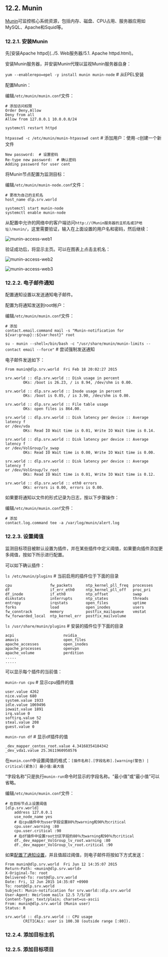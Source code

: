 ## 12.2. Munin

[Munin](http://munin-monitoring.org/)可监控核心系统资源，包括内存、磁盘、CPU占用、服务器应用如MySQL、Apache和Squid等。

### 12.2.1. 安装Munin

先[安装Apache httpd](../5. Web服务器/5.1. Apache httpd.html)。

安装Munin服务器，并安装Munin代理以监视Munin服务器自身：

`yum --enablerepo=epel -y install munin munin-node` # 从EPEL安装

配置Munin：

编辑`/etc/munin/munin.conf`文件：

```
# 添加访问权限
Order Deny,Allow
Deny from all
Allow from 127.0.0.1 10.0.0.0/24
```

`systemctl restart httpd`

`htpasswd -c /etc/munin/munin-htpasswd cent` # 添加用户：使用`-c`创建一个新文件

```
New password:  # 设置密码
Re-type new password:  # 确认密码
Adding password for user cent
```

将Munin节点配置为监测目标：

编辑`/etc/munin/munin-node.conf`文件：

```
# 更改为自己的主机名
host_name dlp.srv.world
```

```
systemctl start munin-node
systemctl enable munin-node
```

从配置中允许的网络中的客户端访问`http://(Munin服务器的主机名或IP地址)/munin/`，这里需要验证，输入在上面设置的用户名和密码，然后继续：

![munin-access-web1](../Contents/munin-access-web1.png)

验证成功后，将显示主页。可以在图表上点击主机名：

![munin-access-web2](../Contents/munin-access-web2.png)

![munin-access-web3](../Contents/munin-access-web3.png)

### 12.2.2. 电子邮件通知

配置通知设置以发送通知电子邮件。

配置为将通知发送到root帐户：

编辑`/etc/munin/munin.conf`文件：

```
# 添加
contact.email.command mail -s "Munin-notification for ${var:group}::${var:host}" root
```

`su - munin --shell=/bin/bash -c "/usr/share/munin/munin-limits --contact email --force"` # 尝试强制发送通知

电子邮件发送如下：

```
From munin@dlp.srv.world  Fri Feb 18 20:02:27 2015

srv.world :: dlp.srv.world :: Disk usage in percent
        OKs: /boot is 26.23, / is 8.94, /dev/shm is 0.00.

srv.world :: dlp.srv.world :: Inode usage in percent
        OKs: /boot is 0.05, / is 3.90, /dev/shm is 0.00.

srv.world :: dlp.srv.world :: File table usage
        OKs: open files is 864.00.

srv.world :: dlp.srv.world :: Disk latency per device :: Average latency f
or /dev/vda
        OKs: Read IO Wait time is 0.01, Write IO Wait time is 0.14.

srv.world :: dlp.srv.world :: Disk latency per device :: Average latency f
or /dev/VolGroup/lv_swap
        OKs: Read IO Wait time is 0.00, Write IO Wait time is 0.00.

srv.world :: dlp.srv.world :: Disk latency per device :: Average latency f
or /dev/VolGroup/lv_root
        OKs: Read IO Wait time is 0.01, Write IO Wait time is 0.12.

srv.world :: dlp.srv.world :: eth0 errors
        OKs: errors is 0.00, errors is 0.00.
```

如果要将通知以文件的形式记录为日志，按以下步骤操作：

编辑`/etc/munin/munin.conf`文件：

```
# 添加
contact.log.command tee -a /var/log/munin/alert.log
```

### 12.2.3. 设置阈值

监测目标项目被默认设置为插件，并在某些插件中定义阈值，如果要向插件添加更多阈值，按如下所示进行配置。

可以如下确认插件：

`ls /etc/munin/plugins` # 当前启用的插件位于下面的目录

```
cpu                 fw_packets      ntp_kernel_pll_freq  processes
df                  if_err_eth0     ntp_kernel_pll_off   proc_pri
df_inode            if_eth0         ntp_offset           swap
diskstats           interrupts      ntp_states           threads
entropy             irqstats        open_files           uptime
forks               load            open_inodes          users
fw_conntrack        memory          postfix_mailqueue    vmstat
fw_forwarded_local  ntp_kernel_err  postfix_mailvolume
```

`ls /usr/share/munin/plugins` # 安装的插件位于下面的目录

```
acpi                      nvidia_
amavis                    open_files
apache_accesses           open_inodes
apache_processes          openvpn
apache_volume             perdition
.....
.....
```

可以显示每个插件的当前值：

`munin-run cpu` # 显示cpu插件的值

```
user.value 4262
nice.value 680
system.value 1933
idle.value 1069496
iowait.value 1891
irq.value 0
softirq.value 52
steal.value 208
guest.value 0
```

`munin-run df` # 显示df插件的值

```
_dev_mapper_centos_root.value 4.34168354184342
_dev_vda1.value 25.3611960958576
```

在`munin.conf`中设置阈值的格式：`[插件名称].[字段名称].[warning(警告) | critical(紧急)] 最小值:最大值`

“字段名称”只是执行`munin-run`命令时显示的字段名称。“最小值”或“最小值”可以省略。

编辑`/etc/munin/munin.conf`文件：

```
# 在目标节点上设置阈值
[dlp.srv.world]
    address 127.0.0.1
    use_node_name yes
    # 在cpu插件中为user字段设置80%为warning和90%为critical
    cpu.user.warning :80
    cpu.user.critical :90
    # 在df插件中设置root分区字段的80％为warning和90％为critical
    df._dev_mapper_VolGroup_lv_root.warning :80
    df._dev_mapper_VolGroup_lv_root.critical :90
```

如果[配置了通知设置](#1222-电子邮件通知)，并且值超过阈值，则电子邮件将按如下方式发送：

```
From munin@dlp.srv.world  Fri Jun 12 14:35:07 2015
Return-Path: <munin@dlp.srv.world>
X-Original-To: root
Delivered-To: root@dlp.srv.world
Date: Fri, 12 Jun 2015 14:35:07 +0900
To: root@dlp.srv.world
Subject: Munin-notification for srv.world::dlp.srv.world
User-Agent: Heirloom mailx 12.5 7/5/10
Content-Type: text/plain; charset=us-ascii
From: munin@dlp.srv.world (Munin user)
Status: R

srv.world :: dlp.srv.world :: CPU usage
        CRITICALs: user is 100.38 (outside range [:80]).
```

### 12.2.4. 添加目标主机




















### 12.2.5. 添加目标项目


































